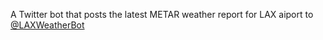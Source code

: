 A Twitter bot that posts the latest METAR weather report for LAX aiport to [@LAXWeatherBot](https://twitter.com/LAXWeatherBot)
